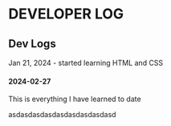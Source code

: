 # DEVELOPER LOG

## Dev Logs
Jan 21, 2024 - started learning HTML and CSS
#### 2024-02-27
 This is everything I have learned to date

asdasdasdasdasdasdasdasdasd
